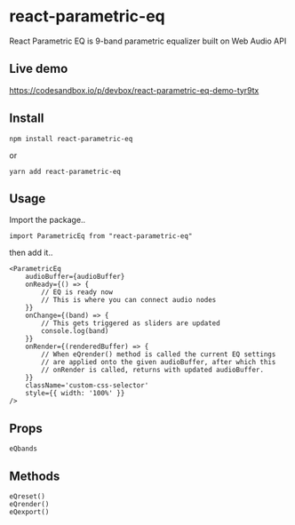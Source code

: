 # react-parametric-eq

React Parametric EQ is 9-band parametric equalizer built on Web Audio API

## Live demo

https://codesandbox.io/p/devbox/react-parametric-eq-demo-tyr9tx

## Install

`npm install react-parametric-eq`

or

`yarn add react-parametric-eq`

## Usage

Import the package..

```
import ParametricEq from "react-parametric-eq"
```

then add it..

```
<ParametricEq
	audioBuffer={audioBuffer}
	onReady={() => {
		// EQ is ready now
		// This is where you can connect audio nodes
	}}
	onChange={(band) => {
		// This gets triggered as sliders are updated
		console.log(band)
	}}
	onRender={(renderedBuffer) => {
		// When eQrender() method is called the current EQ settings
		// are applied onto the given audioBuffer, after which this
		// onRender is called, returns with updated audioBuffer.
	}}
	className='custom-css-selector'
	style={{ width: '100%' }}
/>
```

## Props

```
eQbands
```

## Methods

```
eQreset()
eQrender()
eQexport()
```


